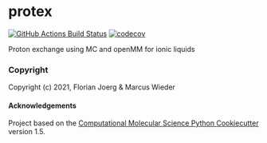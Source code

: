 protex
==============================
[//]: # (Badges)
[![GitHub Actions Build Status](https://github.com/wiederm/protex/workflows/CI/badge.svg)](https://github.com/wiederm/protex/actions?query=workflow%3ACI)
[![codecov](https://codecov.io/gh/florianj77/protex/branch/main/graph/badge.svg?token=ddqu0BzewU)](https://codecov.io/gh/florianj77/protex)


Proton exchange using MC and openMM for ionic liquids

### Copyright

Copyright (c) 2021, Florian Joerg & Marcus Wieder


#### Acknowledgements
 
Project based on the 
[Computational Molecular Science Python Cookiecutter](https://github.com/molssi/cookiecutter-cms) version 1.5.
